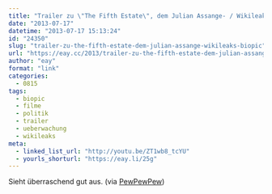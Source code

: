 ```yaml
---
title: "Trailer zu \"The Fifth Estate\", dem Julian Assange- / Wikileaks-Biopic"
date: "2013-07-17"
datetime: "2013-07-17 15:13:24"
id: "24350"
slug: "trailer-zu-the-fifth-estate-dem-julian-assange-wikileaks-biopic"
url: "https://eay.cc/2013/trailer-zu-the-fifth-estate-dem-julian-assange-wikileaks-biopic/"
author: "eay"
format: "link"
categories:
  - 0815
tags:
  - biopic
  - filme
  - politik
  - trailer
  - ueberwachung
  - wikileaks
meta:
  - linked_list_url: "http://youtu.be/ZT1wb8_tcYU"
  - yourls_shorturl: "https://eay.li/25g"
---
```


Sieht überraschend gut aus. (via [PewPewPew](http://www.pewpewpew.de/2013/07/17/trailer-zum-julian-assange-wikileaks-biopic-the-fifth-estate/))
